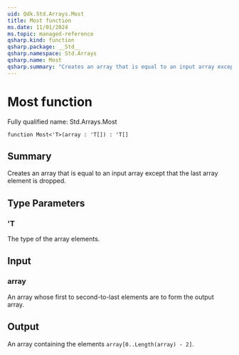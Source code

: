 ```yaml
---
uid: Qdk.Std.Arrays.Most
title: Most function
ms.date: 11/01/2024
ms.topic: managed-reference
qsharp.kind: function
qsharp.package: __Std__
qsharp.namespace: Std.Arrays
qsharp.name: Most
qsharp.summary: "Creates an array that is equal to an input array except that the last array element is dropped."
---
```


# Most function

Fully qualified name: Std.Arrays.Most

```qsharp
function Most<'T>(array : 'T[]) : 'T[]
```

## Summary
Creates an array that is equal to an input array except that the last array
element is dropped.

## Type Parameters
### 'T
The type of the array elements.

## Input
### array
An array whose first to second-to-last elements are to form the output array.

## Output
An array containing the elements `array[0..Length(array) - 2]`.
